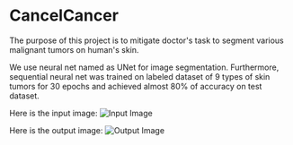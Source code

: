 # CancelCancer

The purpose of this project is to mitigate doctor's task to segment various malignant tumors on human's skin.

We use neural net named as UNet for image segmentation. Furthermore, sequential neural net was trained on labeled dataset of 9 types of skin tumors for 30 epochs and achieved almost 80% of accuracy on test dataset.

Here is the input image:
![Input Image]([image.jpg](https://github.com/SamandarYokubov/CancelCancer/blob/main/photos/1751453_in.bmp))


Here is the output image:
![Output Image]([image.jpg](https://github.com/SamandarYokubov/CancelCancer/blob/main/photos/model_1751453_out.jpg))

